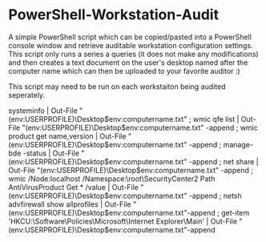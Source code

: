 # PowerShell-Workstation-Audit

A simple PowerShell script which can be copied/pasted into a PowerShell console window and retrieve auditable workstation configuration settings. This script only runs a series a queries (it does not make any modifications) and then creates a text document on the user's desktop named after the computer name which can then be uploaded to your favorite auditor :)

This script may need to be run on each workstaiton being audited seperately.

systeminfo | Out-File "$($env:USERPROFILE)\Desktop\$env:computername.txt" ; wmic qfe list | Out-File "$($env:USERPROFILE)\Desktop\$env:computername.txt" -append ; wmic product get name,version | Out-File "$($env:USERPROFILE)\Desktop\$env:computername.txt" -append ; manage-bde -status | Out-File "$($env:USERPROFILE)\Desktop\$env:computername.txt" -append ; net share | Out-File "$($env:USERPROFILE)\Desktop\$env:computername.txt" -append ; wmic /Node:localhost /Namespace:\\root\SecurityCenter2 Path AntiVirusProduct Get * /value | Out-File "$($env:USERPROFILE)\Desktop\$env:computername.txt" -append ; netsh advfirewall show allprofiles | Out-File "$($env:USERPROFILE)\Desktop\$env:computername.txt"-append ; get-item 'HKCU:\Software\Policies\Microsoft\Internet Explorer\Main' | Out-File "$($env:USERPROFILE)\Desktop\$env:computername.txt"-append
